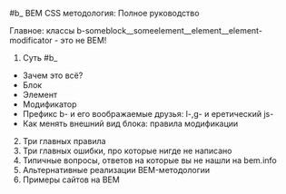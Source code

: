 #b_ BEM CSS методология: Полное руководство

Главное: классы b-someblock__someelement__element__element-modificator - это не BEM!

1. Суть #b_
 - Зачем это всё?
 - Блок
 - Элемент
 - Модификатор
 - Префикс b- и его воображаемые друзья: l-,g- и еретический js-
 - Как менять внешний вид блока: правила модификации
2. Три главных правила
3. Три главных ошибки, про которые нигде не написано
4. Типичные вопросы, ответов на которые вы не нашли на bem.info
5. Альтернативные реализации BEM-методологии
6. Примеры сайтов на BEM
